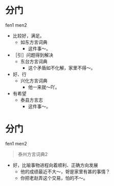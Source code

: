 # 分门
fen1 men2
+ 比较好，满足。
  * 如东方言词典
    - 这件事～。
+ ［引］问题得到解决
  * 东台方言词典
    - 这个矛盾如不化解，家里不得～。
+ 好、行
  * 兴化方言词典
    - 他一来就～吖。
+ 有希望
  * 泰县方言志
    - 这件事～。


# 分门
fen1 men2
> 泰州方言词典2
- 好，比喻事物进程向着顺利、正确方向发展
  - 他的成绩最近不大～，哿是家里有甚的事情？
  - 你把老赵弄这个交易，怕的不～。